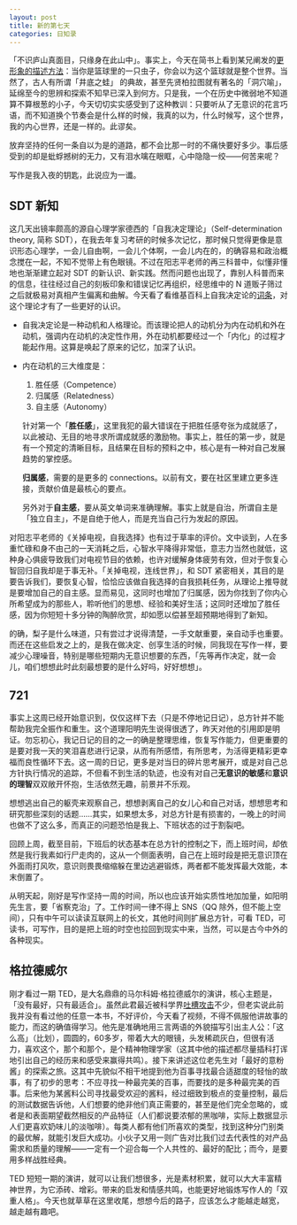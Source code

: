 ```yaml
---
layout: post
title: 新的第七天
categories: 日知录
---
```



「不识庐山真面目，只缘身在此山中」。事实上，今天在简书上看到某兄阐发的[更形象的描述方法](http://jianshu.io/p/abbgUq)：当你是篮球里的一只虫子，你会以为这个篮球就是整个世界。当然了，古人有所谓「井底之蛙」 的典故，甚至先贤柏拉图就有著名的「洞穴喻」，延绵至今的思辨和探索不知早已深入到何方。只是我，一个在历史中微弱地不知道算不算根葱的小子，今天切切实实感受到了这种教训：只要听从了无意识的花言巧语，而不知道换个节奏会是什么样的时候，我真的以为，什么时候写，这个世界，我的内心世界，还是一样的。此谬矣。

放弃坚持的任何一条自以为是的道路，都不会比那一时的不痛快要好多少。事后感受到的却是蚍蜉撼树的无力，又有泪水噙在眼眶，心中隐隐一绞——何苦来呢？

写作是我入夜的钥匙，此说应为一谶。

## SDT 新知
这几天出镜率颇高的源自心理学家德西的「自我决定理论」（Self-determination theory, 简称 SDT），在我去年复习考研的时候多次记忆，那时候只觉得更像是意识形态心理学，一会儿自由啊，一会儿个体啊，一会儿内在的，的确容易和政治概念搅在一起，不知不觉带上有色眼镜。不过在阳志平老师的再三科普中，似懂非懂地也渐渐建立起对 SDT 的新认识、新实践。然而问题也出现了，靠别人科普而来的信息，往往经过自己的刻板印象和错误记忆再组织，经思维中的 N 道贩子筛过之后就极易对真相产生偏离和曲解。今天看了看维基百科上自我决定论的[词条](http://en.wikipedia.org/wiki/Self-determination_theory)，对这个理论才有了一些更好的认识。

* 自我决定论是一种动机和人格理论。而该理论把人的动机分为内在动机和外在动机，强调内在动机的决定性作用，外在动机都要经过一个「内化」的过程才能起作用。这算是唤起了原来的记忆，加深了认识。

* 内在动机的三大维度是：

    1. 胜任感（Competence）
    2. 归属感（Relatedness）
    3. 自主感（Autonomy）

    针对第一个「**胜任感**」，这里我犯的最大错误在于把胜任感夸张为成就感了，以此被动、无目的地寻求所谓成就感的激励物。事实上，胜任的第一步，就是有一个预定的清晰目标，且结果在目标的预料之中，核心是有一种对自己发展趋势的掌控感。

    **归属感**，需要的是更多的 connections。以前有文，要在社区里建立更多连接，贡献价值是最核心的要点。

    另外对于**自主感**，要从英文单词来准确理解。事实上就是自治，所谓自主是「独立自主」，不是自绝于他人，而是充当自己行为发起的原因。

对阳志平老师的《关掉电视，自我选择》也有过于草率的评价。文中谈到，人在多重忙碌和身不由己的一天消耗之后，心智水平降得非常低，意志力当然也就低，这种身心俱疲导致我们对电视节目的依赖，也许对缓解身体疲劳有效，但对于恢复心智回归自我却是于事无补。「关掉电视，连线世界」，和 SDT 紧密相关，其目的是要告诉我们，要恢复心智，恰恰应该做自我选择的自我损耗任务，从理论上推导就是要增加自己的自主感。显而易见，这同时也增加了归属感，因为你找到了你内心所希望成为的那些人，聆听他们的思想、经验和美好生活；这同时还增加了胜任感，因为你短短十多分钟的陶醉欣赏，却如愿以偿甚至超预期地得到了新知。

的确，梨子是什么味道，只有尝过才说得清楚，一手文献重要，亲自动手也重要。而还在这些启发之上的，是我在做决定、创享生活的时候，同我现在写作一样，要减少心理噪音，特别是哪些短期内无意识想要的东西，「先等再作决定，就一会儿，咱们想想此时此刻最想要的是什么好吗，好好想想」。
## 721

事实上这周已经开始意识到，仅仅这样下去（只是不停地记日记），总方针并不能帮助我完全振作和重生。这个道理阳明先生说得很透了，昨天对他的引用即是明证。勿忘初心，我记日记的目的之一的确是整理思维，恢复写作能力，但更重要的是要对我一天的笑泪喜悲进行记录，从而有所感悟，有所思考，为活得更精彩更幸福而良性循环下去。这一周的日记，更多是对当日的碎片思考展开，或是对自己总方针执行情况的追踪，不但看不到生活的轨迹，也没有对自己**无意识的敏感**和**意识的理智**双双敞开怀抱，生活依然无趣，前景并不乐观。

想想逃出自己的躯壳来观察自己，想想剥离自己的女儿心和自己对话，想想思考和研究那些深刻的话题……其实，如果想太多，对总方针是有损害的，一晚上的时间也做不了这么多，而真正的问题恐怕是我上、下班状态的过于割裂吧。

回顾上周，截至目前，下班后的状态基本在总方针的控制之下，而上班时间，却依然是我行我素如行尸走肉的，这从一个侧面表明，自己在上班时段是把无意识顶在外面雨打风吹，意识则畏畏缩缩躲在里边逃避锻炼，两者都不能发挥最大效能，本末倒置了。

从明天起，刚好是写作坚持一周的时间，所以也应该开始实质性地加加量，如阳明先生言，要「省察克治」了。工作时间一律不得上 SNS（QQ 除外，但不能上空间），只有中午可以读读互联网上的长文，其他时间则扩展总方针，可看 TED，可读书，可写作，目的是把上班的时空也拉回到现实中来，当然，可以是古今中外的各种现实。


## 格拉德威尔

刚才看过一期 TED，是大名鼎鼎的马尔科姆·格拉德威尔的演讲，核心主题是，「没有最好，只有最适合」。虽然此君最近被科学界[吐槽攻击](http://ksj.mit.edu/tracker/2013/10/should-we-stop-believing-malcolm-gladwel)不少，但老实说此前我并没有看过他的任意一本书，不好评价，今天看了视频，不得不佩服他讲故事的能力，而这的确值得学习。他先是准确地用三言两语的外貌描写引出主人公：「这么高」（比划），圆圆的，60多岁，带着大大的眼镜，头发稀疏灰白，但很有活力，喜欢这个，那个和那个，是个精神物理学家（这其中他的描述都尽量插科打诨地引出自己的经历来和感受来赢得共鸣）。接下来讲述这位老先生对「最好的意粉酱」的探索之旅。这其中先貌似不相干地提到他为百事寻找最合适甜度的轻怡的故事，有了初步的思考：不应寻找一种最完美的百事，而要找的是多种最完美的百事。后来他为某酱料公司寻找最受欢迎的酱料，经过细致到极点的变量控制，最后的测试数据告诉他，人们想要的绝非他们真正需要的，甚至是他们完全忽略的，或者是和表面期望截然相反的产品特征（人们都说要浓郁的黑咖啡，实际上数据显示人们更喜欢奶味儿的淡咖啡）。每类人都有他们所喜欢的类型，找到这种分门别类的最优解，就能引发巨大成功。小伙子又用一则广告对比我们过去代表性的对产品需求和质量的理解——一定有一个迎合每一个人共性的、最好的配比；而今，是要用多样战胜经典。

TED 短短一期的演讲，就可以让我们想很多，光是素材积累，就可以大大丰富精神世界，为它添砖、增彩。带来的启发和情感共鸣，也能更好地锻炼写作人的「双重人格」。今天也就草草在这里收尾，想想今后的路子，应该怎么才能越走越宽，越走越有趣吧。